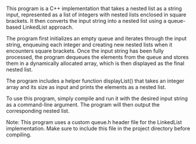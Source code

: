 This program is a C++ implementation that takes a nested list as a string input, represented as a list of integers with nested lists enclosed in square brackets. It then converts the input string into a nested list using a queue-based LinkedList approach.

The program first initializes an empty queue and iterates through the input string, enqueuing each integer and creating new nested lists when it encounters square brackets. Once the input string has been fully processed, the program dequeues the elements from the queue and stores them in a dynamically allocated array, which is then displayed as the final nested list.

The program includes a helper function displayList() that takes an integer array and its size as input and prints the elements as a nested list.

To use this program, simply compile and run it with the desired input string as a command-line argument. The program will then output the corresponding nested list.

Note: This program uses a custom queue.h header file for the LinkedList implementation. Make sure to include this file in the project directory before compiling.
